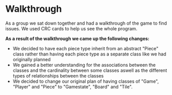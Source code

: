 # **Walkthrough**  
 As a group we sat down together and had a walkthrough of the game to find issues. We used CRC cards to help us see the whole program. 
  
 **As a result of the walkthrough we came up the following changes:**  
* We decided to have each piece type inherit from an abstract "Piece" class rather than having each piece type as a separate class like we had originally planned  
* We gained a better understanding for the associations between the classes and the cardinality between some classes aswell as the different types of relationships between the classes  
* We decided to change our original plan of having classes of "Game", "Player" and "Piece" to "Gamestate", "Board" and "Tile". 